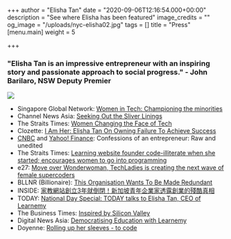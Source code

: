 +++
author = "Elisha Tan"
date = "2020-09-06T12:16:54.000+00:00"
description = "See where Elisha has been featured"
image_credits = ""
og_image = "/uploads/nyc-elisha02.jpg"
tags = []
title = "Press"
[menu.main]
weight = 5

+++
### "Elisha Tan is an impressive entrepreneur with an inspiring story and passionate approach to social progress." - John Barilaro, NSW Deputy Premier

![](/uploads/nyc-elisha02.jpg)

* Singapore Global Network: [Women in Tech: Championing the minorities](https://singaporeglobalnetwork.gov.sg/stories/tech/women-in-tech-championing-the-minorities/)
* Channel News Asia: [Seeking Out the Sliver Linings](https://www.channelnewsasia.com/news/brandstudio/singaporeyouthaward/champions/elisha-tan)
* The Straits Times: [Women Changing the Face of Tech](https://www.straitstimes.com/tech/women-changing-the-face-of-tech)
* Clozette: [I Am Her: Elisha Tan On Owning Failure To Achieve Success](https://www.clozette.co/article/i-am-her-techladies-elisha-tan-interview-5484)
* [CNBC](http://www.cnbc.com/id/102700330) and [Yahoo! Finance](https://sg.finance.yahoo.com/news/confessions-entrepreneur-041135577.html): Confessions of an entrepreneur: Raw and unedited
* The Straits Times: [Learning website founder code-illiterate when she started; encourages women to go into programming](https://www.straitstimes.com/tech/learning-website-founder-was-code-illiterate)
* e27: [Move over Wonderwoman, TechLadies is creating the next wave of female supercoders](https://sg.news.yahoo.com/move-over-wonderwoman-techladies-creating-next-wave-female-091919850.html)
* BLLNR (Billionaire): [This Organisation Wants To Be Made Redundant](http://www.bllnr.sg/leadership/this-organisation-wants-to-be-made-redundant)
* INSIDE: [家教網站創立3年就倒閉！新加坡青年企業家透露創業的殘酷真相](http://www.inside.com.tw/2015/05/23/fup-nights)
* TODAY: [National Day Special: TODAY talks to Elisha Tan, CEO of Learnemy](http://www.todayonline.com/videos/today-talks-elisha-tan-ceo-learnemy)
* The Business Times: [Inspired by Silicon Valley](http://www.towkayzone.com.sg/content/491-Inspired-by-Silicon-Valley#.VWiYH1yqqko)
* Digital News Asia: [Democratising Education with Learnemy](https://www.digitalnewsasia.com/sizzle-fizzle/democratising-education-with-learnemy)
* Doyenne: [Rolling up her sleeves - to code](http://doyenne.sg/rolling-sleeves-code/?doing_wp_cron=1489250105.7827639579772949218750)